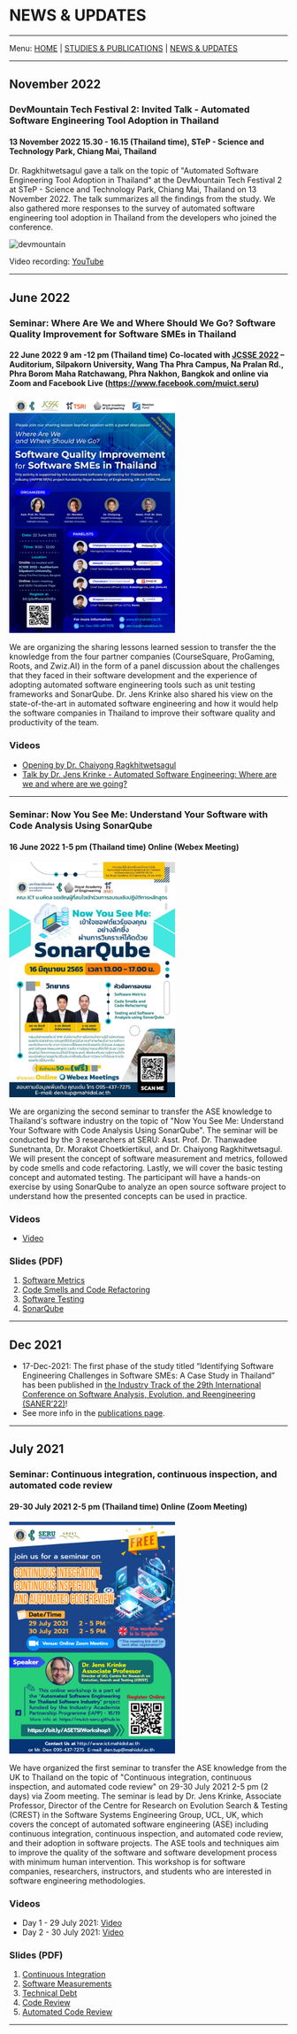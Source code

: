# NEWS & UPDATES
---

Menu: [HOME](README.md) | [STUDIES & PUBLICATIONS](publications.md) | [NEWS & UPDATES](news.md)

---
## November 2022
### DevMountain Tech Festival 2: Invited Talk - Automated Software Engineering Tool Adoption in Thailand
#### 13 November 2022 15.30 - 16.15 (Thailand time), STeP - Science and Technology Park, Chiang Mai, Thailand

Dr. Ragkhitwetsagul gave a talk on the topic of "Automated Software Engineering Tool Adoption in Thailand" at the DevMountain Tech Festival 2 at STeP - Science and Technology Park, Chiang Mai, Thailand on 13 November 2022. The talk summarizes all the findings from the study. We also gathered more responses to the survey of automated software engineering tool adoption in Thailand from the developers who joined the conference.

![devmountain](https://user-images.githubusercontent.com/1671353/202992953-82cc2afa-9a14-486b-9247-1b658336a7f4.jpeg)

Video recording: [YouTube](https://youtu.be/Cpx1Vf-Qtr8)

---
## June 2022
### Seminar: Where Are We and Where Should We Go? Software Quality Improvement for Software SMEs in Thailand
#### 22 June 2022 9 am -12 pm (Thailand time) Co-located with [JCSSE 2022](https://jcsse2022.cp.su.ac.th/) – Auditorium, Silpakorn University, Wang Tha Phra Campus, Na Pralan Rd., Phra Borom Maha Ratchawang, Phra Nakhon, Bangkok and online via Zoom and Facebook Live (https://www.facebook.com/muict.seru)
<img width="300px" src="https://github.com/MUICT-SERU/muict-seru.github.io/blob/master/img/seminars/ASETSI_Workshop3_poster.jpeg?raw=true" />

We are organizing the sharing lessons learned session to transfer the the knowledge from the four partner companies (CourseSquare, ProGaming, Roots, and Zwiz.AI) in the form of a panel discussion about the challenges that they faced in their software development and the experience of adopting automated software engineering tools such as unit testing frameworks and SonarQube. Dr. Jens Krinke also shared his view on the state-of-the-art in automated software engineering and how it would help the software companies in Thailand to improve their software quality and productivity of the team.

### Videos
- [Opening by Dr. Chaiyong Ragkhitwetsagul](https://www.youtube.com/watch?v=HGagFIDNTa0)
- [Talk by Dr. Jens Krinke - Automated Software Engineering: Where are we and where are we going?](https://www.youtube.com/watch?v=ZoOgR7Mroa4)

---

### Seminar: Now You See Me: Understand Your Software with Code Analysis Using SonarQube
#### 16 June 2022 1-5 pm (Thailand time) Online (Webex Meeting)
<img width="300px" src="https://github.com/MUICT-SERU/muict-seru.github.io/blob/master/img/seminars/ASETSI_Workshop2_poster.jpeg?raw=true" />

We are organizing the second seminar to transfer the ASE knowledge to Thailand's software industry on the topic of "Now You See Me: Understand Your Software with Code Analysis Using SonarQube". The seminar will be conducted by the 3 researchers at SERU: Asst. Prof. Dr. Thanwadee Sunetnanta, 
Dr. Morakot Choetkiertikul, and Dr. Chaiyong Ragkhitwetsagul. We will present the concept of software measurement and metrics, followed by code smells and code refactoring. Lastly, we will cover the basic testing concept and automated testing. The participant will have a hands-on exercise by using SonarQube to analyze an open source software project to understand how the presented concepts can be used in practice.

### Videos
- [Video](https://youtu.be/l1AiNj2VWkg)

### Slides (PDF)

1. [Software Metrics](https://drive.google.com/file/d/10zsNocdbQUwRCUlZxFF1vZe2-uLO6PKU/view?usp=sharing)
2. [Code Smells and Code Refactoring](https://drive.google.com/file/d/1Zs7jS4HgM4WMAofX4gKHI3oyLbyWj--K/view?usp=sharing)
3. [Software Testing](https://drive.google.com/file/d/1Zw55HtpWuC9p0MdueXCISIdcQ7fHvOYz/view?usp=sharing)
4. [SonarQube](https://drive.google.com/file/d/1ZzQAIFJiI1SCuN6f4WQGYzU8tYmEyy3g/view?usp=sharing)

---

## Dec 2021
* 17-Dec-2021: The first phase of the study titled “Identifying Software Engineering Challenges in Software SMEs: A Case Study in Thailand” has been published in [the Industry Track of the 29th International Conference on Software Analysis, Evolution, and Reengineering (SANER’22)](https://saner2022.uom.gr/)! 
* See more info in the [publications page](publications.md).

---

## July 2021
### Seminar: Continuous integration, continuous inspection, and automated code review
#### 29-30 July 2021 2-5 pm (Thailand time) Online (Zoom Meeting)
<img width="300px" src="https://raw.githubusercontent.com/MUICT-SERU/ASETSI/master/images/ASETSI_Workshop1_poster.jpeg" />

We have organized the first seminar to transfer the ASE knowledge from the UK to Thailand on the topic of "Continuous integration, continuous inspection, and automated code review" on 29-30 July 2021 2-5 pm (2 days) via Zoom meeting. The seminar is lead by Dr. Jens Krinke, Associate Professor, Director of the Centre for Research on Evolution Search & Testing (CREST) in the Software Systems Engineering Group, UCL, UK, which covers the concept of automated software engineering (ASE) including continuous integration, continuous inspection, and automated code review, and their adoption in software projects. The ASE tools and techniques aim to improve the quality of the software and software development process with minimum human intervention. This workshop is for software companies, researchers, instructors, and students who are interested in software engineering methodologies. 

### Videos
- Day 1 - 29 July 2021: [Video](https://mediacentral.ucl.ac.uk/Play/68374)
- Day 2 - 30 July 2021: [Video](https://mediacentral.ucl.ac.uk/Play/68375)

### Slides (PDF)

1. [Continuous Integration](https://drive.google.com/file/d/1XiRRv9mQsHYy0vsj9tS0eb9IGlHElCKj/view?usp=sharing)
2. [Software Measurements](https://drive.google.com/file/d/1I0kNaXm7ij1hz1xlTaiSD05w9Nz-820F/view?usp=sharing)
3. [Technical Debt](https://drive.google.com/file/d/1i3BSeLT_SH1d5186ewb6Zh9HT_Ejw_ni/view?usp=sharing)
4. [Code Review](https://drive.google.com/file/d/15zacOZ_QljpAGrW64R67JfdFKjMVQ9bb/view?usp=sharing)
5. [Automated Code Review](https://drive.google.com/file/d/12znT6CHBy39AcztXhakRReouUbVFJjcv/view?usp=sharing)

---
